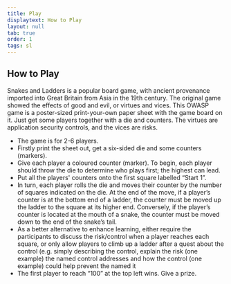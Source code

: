 ```yaml
---
title: Play
displaytext: How to Play
layout: null
tab: true
order: 1
tags: sl
---
```


## How to Play

Snakes and Ladders is a popular board game, with ancient provenance imported into Great Britain from Asia in the 19th century. The original game showed the effects of good and evil, or virtues and vices. This OWASP game is a poster-sized print-your-own paper sheet with the game board on it. Just get some players together with a die and counters. The virtues are application security controls, and the vices are risks.

* The game is for 2-6 players.
* Firstly print the sheet out, get a six-sided die and some counters (markers).
* Give each player a coloured counter (marker). To begin, each player should throw the die to determine who plays first; the highest can lead.
* Put all the players' counters onto the first square labelled “Start 1”.
* In turn, each player rolls the die and moves their counter by the number of squares indicated on the die. At the end of the move, if a player’s counter is at the bottom end of a ladder, the counter must be moved up the ladder to the square at its higher end. Conversely, if the player’s counter is located at the mouth of a snake, the counter must be moved down to the end of the snake’s tail.
* As a better alternative to enhance learning, either require the participants to discuss the risk/control when a player reaches each square, or only allow players to climb up a ladder after a quest about the control (e.g. simply describing the control, explain the risk (one example) the named control addresses and how the control (one example) could help prevent the named it
* The first player to reach “100” at the top left wins. Give a prize.
